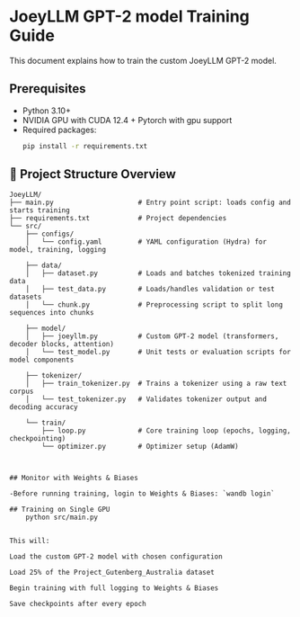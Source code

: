 # JoeyLLM GPT-2 model Training Guide

This document explains how to train the custom JoeyLLM GPT-2 model.

## Prerequisites
- Python 3.10+
- NVIDIA GPU with CUDA 12.4 +
Pytorch with gpu support
- Required packages:
  ```bash
  pip install -r requirements.txt

## 📁 Project Structure Overview

```text
JoeyLLM/
├── main.py                     # Entry point script: loads config and starts training
├── requirements.txt            # Project dependencies
└── src/
    ├── configs/
    │   └── config.yaml         # YAML configuration (Hydra) for model, training, logging

    ├── data/
    │   ├── dataset.py          # Loads and batches tokenized training data
    │   ├── test_data.py        # Loads/handles validation or test datasets
    │   └── chunk.py            # Preprocessing script to split long sequences into chunks

    ├── model/
    │   ├── joeyllm.py          # Custom GPT-2 model (transformers, decoder blocks, attention)
    │   └── test_model.py       # Unit tests or evaluation scripts for model components

    ├── tokenizer/
    │   ├── train_tokenizer.py  # Trains a tokenizer using a raw text corpus
    │   └── test_tokenizer.py   # Validates tokenizer output and decoding accuracy

    └── train/
        ├── loop.py             # Core training loop (epochs, logging, checkpointing)
        └── optimizer.py        # Optimizer setup (AdamW)
 


## Monitor with Weights & Biases

-Before running training, login to Weights & Biases: `wandb login`

## Training on Single GPU
    python src/main.py
  

This will:

Load the custom GPT-2 model with chosen configuration

Load 25% of the Project_Gutenberg_Australia dataset

Begin training with full logging to Weights & Biases

Save checkpoints after every epoch
